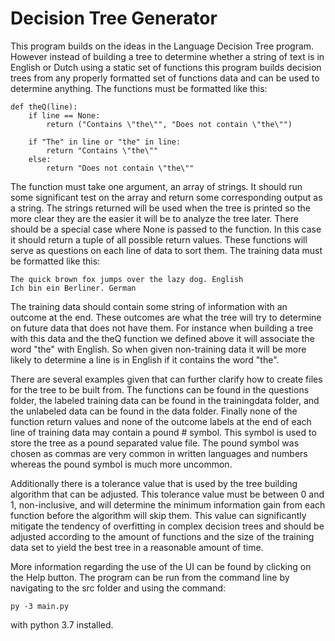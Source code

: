 # Decision Tree Generator

This program builds on the ideas in the Language Decision Tree program. However instead 
of building a tree to determine whether a string of text is in English or Dutch using a 
static set of functions this program builds decision trees from any properly formatted
set of functions data and can be used to determine anything. The functions must be formatted like this:

    def theQ(line):
        if line == None:
            return ("Contains \"the\"", "Does not contain \"the\"")
    
        if "The" in line or "the" in line:
            return "Contains \"the\""
        else:
            return "Does not contain \"the\""

The function must take one argument, an array of strings. It should run some significant test on the array and return some corresponding output as a string. The strings returned will be used when the tree is printed so the more clear they are the easier it will be to analyze the tree later. There should be a special case where None is passed to the function. In this case it should return a tuple of all possible return values. These functions will serve as questions on each line of data to sort them. The training data must be formatted like this:

    The quick brown fox jumps over the lazy dog. English
    Ich bin ein Berliner. German

The training data should contain some string of information with an outcome at the end. These outcomes are what the tree will try to determine on future data that does not have them. For instance when building a tree with this data and the theQ function we defined above it will associate the word "the" with English. So when given non-training data it will be more likely to determine a line is in English if it contains the word "the".

There are several examples given that can further clarify how to create files for the tree to be built from. The functions can be found in the questions folder, the labeled training data can be found in the trainingdata folder, and the unlabeled data can be found in the data folder. Finally none of the function return values and none of the outcome labels at the end of each line of training data may contain a pound # symbol. This symbol is used to store the tree as a pound separated value file. The pound symbol was chosen as commas are very common in written languages and numbers whereas the pound symbol is much more uncommon.

Additionally there is a tolerance value that is used by the tree building algorithm that can be adjusted. This tolerance value must be between 0 and 1, non-inclusive, and will determine the minimum information gain from each function before the algorithm will skip them. This value can significantly mitigate the tendency of overfitting in complex decision trees and should be adjusted according to the amount of functions and the size of the training data set to yield the best tree in a reasonable amount of time. 

More information regarding the use of the UI can be found by clicking on the Help button. The program can be run from the command line by navigating to the src folder and using the command:

    py -3 main.py

with python 3.7 installed.

